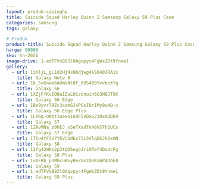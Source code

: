 ```yaml
---
layout: produk-casinghp
title: Suicide Squad Harley Quinn 2 Samsung Galaxy S9 Plus Case
categories: samsung
tags: galaxy

# Produk
product-title: Suicide Squad Harley Quinn 2 Samsung Galaxy S9 Plus Case
harga: 90000
sku: hn-2656
image-drive: 1-adTFVsB83l0Agvpyc4FgWsZDt9Ynme1
gallery:
  - url: 1iKljL_gL1O2Hj9sN6djwg4kS040JRA1s
    title: Galaxy Note 8
  - url: 1b_5vGnwe6AOmV4t8F_0dS409YvvbnXfq
    title: Galaxy S6
  - url: 1XZjFfKvEONaIZuLHisonuin6G3N8JT9X
    title: Galaxy S6 Edge
  - url: 1Bs9yvr78Zc3xzmGJ4PGsIbrIMy9uNQ-x
    title: Galaxy S6 Edge Plus
  - url: 1LX6q-OWbt1uexo1nOF5VDxG218x8QDk9
    title: Galaxy S7
  - url: 1ZAvMNa_z0hEJ_xSeTXsdTnH8kSTh2UCs
    title: Galaxy S7 Edge
  - url: 1Tiu4YFiV7YkVCUd6z7SL5VlqBXJkOxmN
    title: Galaxy S8
  - url: 12fg42WKs2p3tQD5egoJriOTef4DoUcFg
    title: Galaxy S8 Plus
  - url: 1vXEBb_pnMbcuWvyBeZaxzDoKuWP4DbE0
    title: Galaxy S9
  - url: 1-adTFVsB83l0Agvpyc4FgWsZDt9Ynme1
    title: Galaxy S9 Plus
---
```

